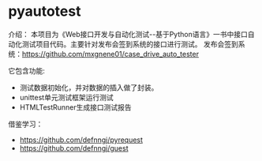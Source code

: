 # pyautotest

介绍：
  本项目为《Web接口开发与自动化测试--基于Python语言》一书中接口自动化测试项目代码。主要针对发布会签到系统的接口进行测试。
  发布会签到系统：https://github.com/mxgnene01/case_drive_auto_tester

  它包含功能:
  * 测试数据初始化，并对数据的插入做了封装。
  * unittest单元测试框架运行测试
  * HTMLTestRunner生成接口测试报告


借鉴学习：
* https://github.com/defnngj/pyrequest
* https://github.com/defnngj/guest